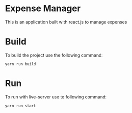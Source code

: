 # Expense Manager
This is an application built with react.js to manage expenses

# Build 
To build the project use the following command:

`yarn run build` 

# Run
To run with live-server use te following command:

`yarn run start`
